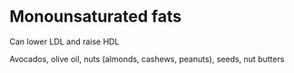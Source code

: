 # Monounsaturated fats

Can lower LDL and raise HDL

Avocados, olive oil, nuts (almonds, cashews, peanuts), seeds, nut butters
